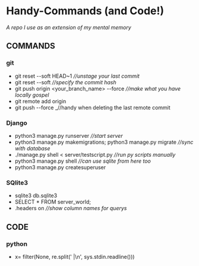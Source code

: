 # Handy-Commands (and Code!)
_A repo I use as an extension of my mental memory_

## COMMANDS

### git
* git reset --soft HEAD~1 _//unstage your last commit_
* git reset --soft <commit> _//specify the commit hash_
* git push origin <your_branch_name> --force _//make what you have locally gospel_
* git remote add origin <url>
* git push --force _//handy when deleting the last remote commit

### Django
* python3 manage.py runserver _//start server_
* python3 manage.py makemigrations; python3 manage.py migrate _//sync with database_
* ./manage.py shell < server/testscript.py _//run py scripts manually_
* python3 manage.py shell _//can use sqlite from here too_
* python3 manage.py createsuperuser
                                          
### SQlite3
* sqlite3  db.sqlite3
* SELECT * FROM server_world;
* .headers on _//show column names for querys_

## CODE

### python
* x= filter(None, re.split(' |\n', sys.stdin.readline()))
